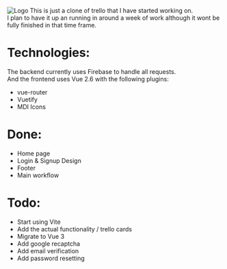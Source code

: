 ![Logo](https://user-images.githubusercontent.com/54480523/192051819-588aa5f9-a5b7-4b31-a6b9-1001bb4b5041.png)
This is just a clone of trello that I have started working on.<br>
I plan to have it up an running in around a week of work although it wont be fully finished in that time frame.

# Technologies:
The backend currently uses Firebase to handle all requests.<br>
And the frontend uses Vue 2.6 with the following plugins:
- vue-router
- Vuetify
- MDI Icons

# Done:
- Home page
- Login & Signup Design
- Footer
- Main workflow

# Todo:
- Start using Vite
- Add the actual functionality / trello cards
- Migrate to Vue 3
- Add google recaptcha
- Add email verification
- Add password resetting
